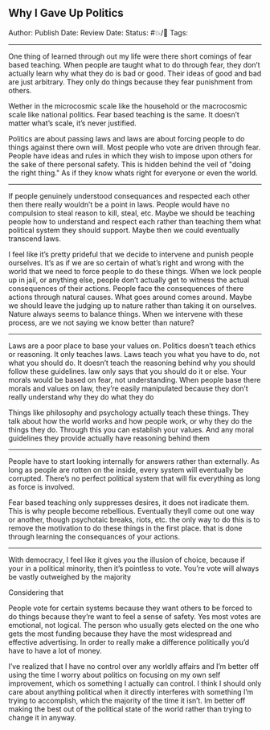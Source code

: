 ## Why I Gave Up Politics


Author:
Publish Date:
Review Date:
Status: #💥/💭
Tags:
___

One thing of learned through out my life were there short comings of fear based teaching. When people are taught what to do through fear, they don’t actually learn why what they do is bad or good. Their ideas of good and bad are just arbitrary. They only do things because they fear punishment from others. 

Wether in the microcosmic scale like the household or the macrocosmic scale like national politics. Fear based teaching is the same. It doesn’t matter what’s scale, it’s never justified.

Politics are about passing laws and laws are about forcing people to do things against there own will. Most people who vote are driven through fear. People have ideas and rules in which they wish to impose upon others for the sake of there personal safety. This is hidden behind the veil of "doing the right thing." As if they know whats right for everyone or even the world.

___

If people genuinely understood consequances and respected each other then there really wouldn’t be a point in laws. People would have no compulsion to steal reason to kill, steal, etc. Maybe we should be teaching people how to understand and respect each rather than teaching them what political system they should support. Maybe then we could eventually transcend laws. 

I feel like it’s pretty prideful that we decide to intervene and punish people ourselves. It’s as if we are so certain of what’s right and wrong with the world that we need to force people to do these things. When we lock people up in jail, or anything else, people don’t actually get to witness the actual consequences of their actions. People face the consequences of there actions through natural causes. What goes around comes around. Maybe we should leave the judging up to nature rather than taking it on ourselves. Nature always seems to balance things. When we intervene with these process, are we not saying we know better than nature?

___

Laws are a poor place to base your values on. Politics doesn’t teach ethics or reasoning. It only teaches laws. Laws teach you what you have to do, not what you should do. It doesn’t teach the reasoning behind why you should follow these guidelines. law only says that you should do it or else. Your morals would be based on fear, not understanding. When people base there morals and values on law, they’re easily manipulated because they don’t really understand why they do what they do 

Things like philosophy and psychology actually teach these things. They talk about how the world works and how people work,  or why they do the things they do. Through this you can establish your values. And any moral guidelines they provide actually have reasoning behind them

___

People have to start looking internally for answers rather than externally. As long as people are rotten on the inside, every system will eventually be corrupted. There’s no perfect political system that will fix everything as long as force is involved. 

Fear based teaching only suppresses desires, it does not iradicate them. This is why people become rebellious. Eventually theyll come out one way or another, though psychotaic breaks, riots, etc. the only way to do this is to remove the motivation to do these things in the first place. that is done through learning the consequances of your actions. 

___

With democracy, I feel like it gives you the illusion of choice, because if your in a political minority, then it’s pointless to vote. You’re vote will always be vastly outweighed by the majority 

Considering that 

People vote for certain systems because they want others to be forced to do things because they’re want to feel a sense of safety. Yes most votes are emotional, not logical. The person who usually gets elected on the one who gets the most funding because they have the most widespread and effective advertising. In order to really make a difference politically you’d have to have a lot of money.

I’ve realized that I have no control over any worldly affairs and I’m better off using the time I worry about politics on focusing on my own self improvement, which os something I actually can control. I think I should only care about anything political when it directly interferes with something I’m trying to accomplish, which the majority of the time it isn’t. Im better off making the best out of the political state of the world rather than trying to change it in anyway.



